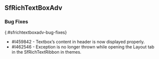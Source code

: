 ## SfRichTextBoxAdv


### Bug Fixes
{:#sfrichtextboxadv-bug-fixes}

* \#I459842 - Textbox’s content in header is now displayed properly.
* \#I462546 - Exception is no longer thrown while opening the Layout tab in the SfRichTextRibbon in themes.